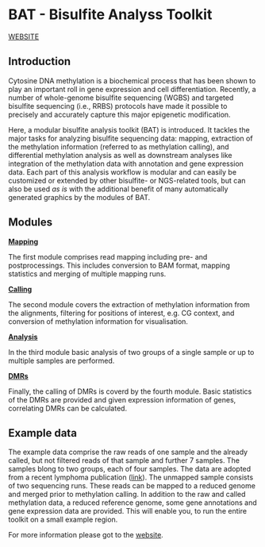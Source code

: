 # BAT - Bisulfite Analyss Toolkit

[WEBSITE](http://www.bioinf.uni-leipzig.de/Software/BAT/)

## Introduction

Cytosine DNA methylation is a biochemical process that has been shown
to play an important roll in gene expression and cell
differentiation. Recently, a number of whole-genome bisulfite
sequencing (WGBS) and targeted bisulfite sequencing (i.e., RRBS)
protocols have made it possible to precisely and accurately capture
this major epigenetic modification.

Here, a modular bisulfite analysis toolkit (BAT) is introduced. It
tackles the major tasks for analyzing bisulfite sequencing data:
mapping, extraction of the methylation information (referred to as
methylation calling), and differential methylation analysis as well as
downstream analyses like integration of the methylation data with
annotation and gene expression data. Each part of this analysis
workflow is modular and can easily be customized or extended by other
bisulfite- or NGS-related tools, but can also be used *as is* with the
additional benefit of many automatically generated graphics by the
modules of BAT.


## Modules
[**Mapping**](http://www.bioinf.uni-leipzig.de/Software/BAT/mapping)

The first module comprises read mapping including pre- and
postprocessings. This includes conversion to BAM format, mapping 
statistics and merging of multiple mapping runs.

[**Calling**](http://www.bioinf.uni-leipzig.de/Software/BAT/calling)

The second module covers the extraction of methylation information from 
the alignments, filtering for positions of interest, e.g. CG context, 
and conversion of methylation information for visualisation.

[**Analysis**](http://www.bioinf.uni-leipzig.de/Software/BAT/analysis)

In the third module basic analysis of two groups of a single sample or 
up to multiple samples are performed.

[**DMRs**](http://www.bioinf.uni-leipzig.de/Software/BAT/dmrs)

Finally, the calling of DMRs is coverd by the fourth module. Basic statistics 
of the DMRs are provided and given expression information of genes, correlating 
DMRs can be calculated.

## Example data

The example data comprise the raw reads of one sample and the already
called, but not filtered reads of that sample and further 7
samples. The samples blong to two groups, each of four samples. The
data are adopted from a recent lymphoma publication
([link](http://www.nature.com/ng/journal/v47/n11/full/ng.3413.html)). The
unmapped sample consists of two sequencing runs. These reads can be
mapped to a reduced genome and merged prior to methylation calling. In
addition to the raw and called methylation data, a reduced reference
genome, some gene annotations and gene expression data are
provided. This will enable you, to run the entire toolkit on a
small example region.

For more information please got to the [website](http://www.bioinf.uni-leipzig.de/Software/BAT).

